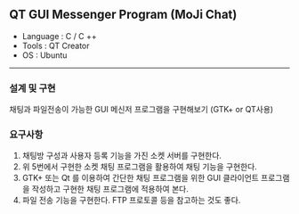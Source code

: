 ## QT GUI Messenger Program (MoJi Chat)
 + Language : C / C ++
 + Tools : QT Creator
 + OS : Ubuntu
 ---
### 설계 및 구현
채팅과 파일전송이 가능한 GUI 메신저 프로그램을 구현해보기 (GTK+ or QT사용)
### 요구사항
1. 채팅방 구성과 사용자 등록 기능을 가진 소켓 서버를 구현한다.
2. 위 5번에서 구현한 소켓 채팅 프로그램을 활용하여 채팅 기능을 구현한다.
3. GTK+ 또는 Qt 를 이용하여 간단한 채팅 프로그램을 위한 GUI 클라이언트 프로그램을 작성하고 구현한 채팅 프로그램에 적용하여 본다.
4. 파일 전송 기능을 구현한다. FTP 프로토콜 등을 참고하는 것도 좋다.
